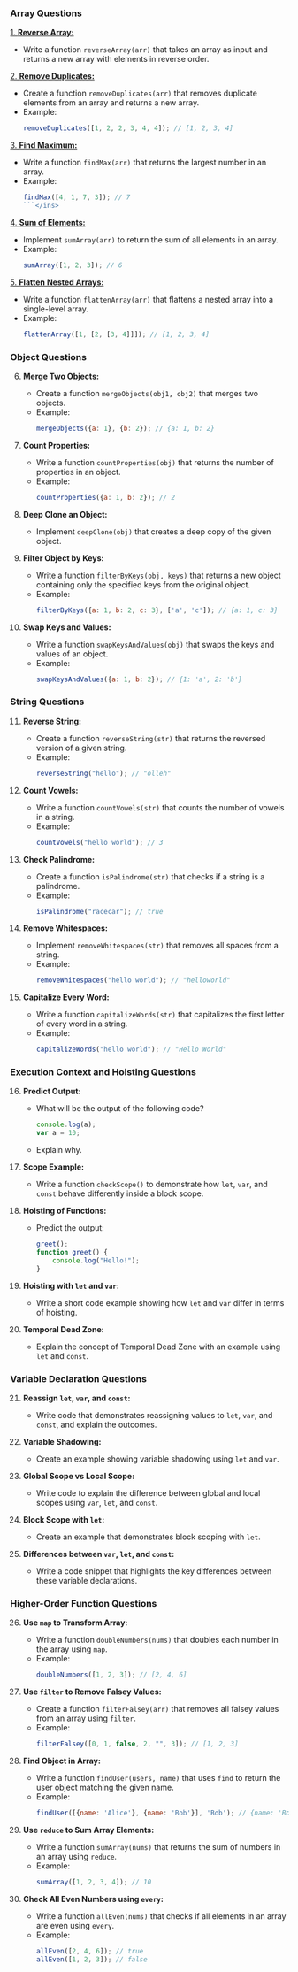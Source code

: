 

### Array Questions

<ins> 1. **Reverse Array:** </ins>
   - Write a function `reverseArray(arr)` that takes an array as input and returns a new array with elements in reverse order.


<ins> 2. **Remove Duplicates:** </ins>
   - Create a function `removeDuplicates(arr)` that removes duplicate elements from an array and returns a new array.
   - Example: 
     ```javascript
     removeDuplicates([1, 2, 2, 3, 4, 4]); // [1, 2, 3, 4]
     ```
     
<ins> 3. **Find Maximum:** </ins>
   - Write a function `findMax(arr)` that returns the largest number in an array.
   - Example:
     ```javascript
     findMax([4, 1, 7, 3]); // 7
     ```</ins>

<ins> 4. **Sum of Elements:** </ins>
   - Implement `sumArray(arr)` to return the sum of all elements in an array.
   - Example:
     ```javascript
     sumArray([1, 2, 3]); // 6
     ``` 

<ins> 5. **Flatten Nested Arrays:** </ins>
   - Write a function `flattenArray(arr)` that flattens a nested array into a single-level array.
   - Example:
     ```javascript
     flattenArray([1, [2, [3, 4]]]); // [1, 2, 3, 4]
     ```
    



### Object Questions

6. **Merge Two Objects:**
   - Create a function `mergeObjects(obj1, obj2)` that merges two objects.
   - Example:
     ```javascript
     mergeObjects({a: 1}, {b: 2}); // {a: 1, b: 2}
     ```

7. **Count Properties:**
   - Write a function `countProperties(obj)` that returns the number of properties in an object.
   - Example:
     ```javascript
     countProperties({a: 1, b: 2}); // 2
     ```

8. **Deep Clone an Object:**
   - Implement `deepClone(obj)` that creates a deep copy of the given object.

9. **Filter Object by Keys:**
   - Write a function `filterByKeys(obj, keys)` that returns a new object containing only the specified keys from the original object.
   - Example:
     ```javascript
     filterByKeys({a: 1, b: 2, c: 3}, ['a', 'c']); // {a: 1, c: 3}
     ```

10. **Swap Keys and Values:**
    - Write a function `swapKeysAndValues(obj)` that swaps the keys and values of an object.
    - Example:
      ```javascript
      swapKeysAndValues({a: 1, b: 2}); // {1: 'a', 2: 'b'}
      ```

### String Questions

11. **Reverse String:**
    - Create a function `reverseString(str)` that returns the reversed version of a given string.
    - Example:
      ```javascript
      reverseString("hello"); // "olleh"
      ```

12. **Count Vowels:**
    - Write a function `countVowels(str)` that counts the number of vowels in a string.
    - Example:
      ```javascript
      countVowels("hello world"); // 3
      ```

13. **Check Palindrome:**
    - Create a function `isPalindrome(str)` that checks if a string is a palindrome.
    - Example:
      ```javascript
      isPalindrome("racecar"); // true
      ```

14. **Remove Whitespaces:**
    - Implement `removeWhitespaces(str)` that removes all spaces from a string.
    - Example:
      ```javascript
      removeWhitespaces("hello world"); // "helloworld"
      ```

15. **Capitalize Every Word:**
    - Write a function `capitalizeWords(str)` that capitalizes the first letter of every word in a string.
    - Example:
      ```javascript
      capitalizeWords("hello world"); // "Hello World"
      ```

### Execution Context and Hoisting Questions

16. **Predict Output:**
    - What will be the output of the following code?
      ```javascript
      console.log(a);
      var a = 10;
      ```
    - Explain why.

17. **Scope Example:**
    - Write a function `checkScope()` to demonstrate how `let`, `var`, and `const` behave differently inside a block scope.

18. **Hoisting of Functions:**
    - Predict the output:
      ```javascript
      greet();
      function greet() {
          console.log("Hello!");
      }
      ```

19. **Hoisting with `let` and `var`:**
    - Write a short code example showing how `let` and `var` differ in terms of hoisting.

20. **Temporal Dead Zone:**
    - Explain the concept of Temporal Dead Zone with an example using `let` and `const`.

### Variable Declaration Questions

21. **Reassign `let`, `var`, and `const`:**
    - Write code that demonstrates reassigning values to `let`, `var`, and `const`, and explain the outcomes.

22. **Variable Shadowing:**
    - Create an example showing variable shadowing using `let` and `var`.

23. **Global Scope vs Local Scope:**
    - Write code to explain the difference between global and local scopes using `var`, `let`, and `const`.

24. **Block Scope with `let`:**
    - Create an example that demonstrates block scoping with `let`.

25. **Differences between `var`, `let`, and `const`:**
    - Write a code snippet that highlights the key differences between these variable declarations.

### Higher-Order Function Questions

26. **Use `map` to Transform Array:**
    - Write a function `doubleNumbers(nums)` that doubles each number in the array using `map`.
    - Example:
      ```javascript
      doubleNumbers([1, 2, 3]); // [2, 4, 6]
      ```

27. **Use `filter` to Remove Falsey Values:**
    - Create a function `filterFalsey(arr)` that removes all falsey values from an array using `filter`.
    - Example:
      ```javascript
      filterFalsey([0, 1, false, 2, "", 3]); // [1, 2, 3]
      ```

28. **Find Object in Array:**
    - Write a function `findUser(users, name)` that uses `find` to return the user object matching the given name.
    - Example:
      ```javascript
      findUser([{name: 'Alice'}, {name: 'Bob'}], 'Bob'); // {name: 'Bob'}
      ```

29. **Use `reduce` to Sum Array Elements:**
    - Write a function `sumArray(nums)` that returns the sum of numbers in an array using `reduce`.
    - Example:
      ```javascript
      sumArray([1, 2, 3, 4]); // 10
      ```

30. **Check All Even Numbers using `every`:**
    - Write a function `allEven(nums)` that checks if all elements in an array are even using `every`.
    - Example:
      ```javascript
      allEven([2, 4, 6]); // true
      allEven([1, 2, 3]); // false
      ```

